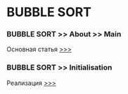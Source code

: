 # BUBBLE SORT

### BUBBLE SORT >> About >> Main
Основная статья [>>>](../PROGRAMING/algorithms__sorting__bubble-sorting.md)

### BUBBLE SORT >> Initialisation
Реализация [>>>](https://replit.com/@Trybukhouski/bubble-sorting#script.js)